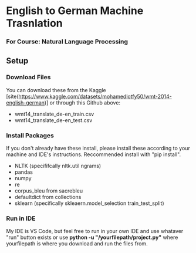 # English to German Machine Trasnlation
### For Course: Natural Language Processing

## Setup
### Download Files
You can download these from the Kaggle [site(https://www.kaggle.com/datasets/mohamedlotfy50/wmt-2014-english-german)] or through this Github above:
- wmt14_translate_de-en_train.csv
- wmt14_translate_de-en_test.csv

### Install Packages
If you don't already have these install, please install these according to your machine and IDE's instructions. Reccommended install with "pip install".
- NLTK (specififcally nltk.util ngrams)
- pandas
- numpy
- re
- corpus_bleu from sacrebleu
- defaultdict from collections
- sklearn (specifically skleaern.model_selection train_test_split)
  
### Run in IDE
My IDE is VS Code, but feel free to run in your own IDE and use whataver "run" button exists or use **python -u "/yourfilepath/project.py"** where yourfilepath is where you download and run the files from.
